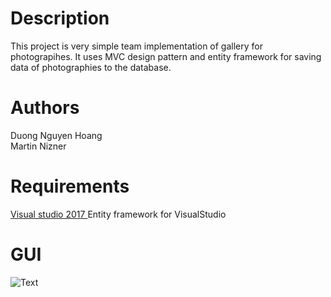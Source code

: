 # Description
This project is very simple team implementation of gallery for photograpihes. It uses MVC design pattern and entity framework for saving data of photographies to the database.

# Authors
Duong Nguyen Hoang <br>
Martin Nizner

# Requirements
<a href="https://www.visualstudio.com/cs/downloads/?rr=https%3A%2F%2Fwww.google.cz%2F"> Visual studio 2017 </a>
Entity framework for VisualStudio

# GUI
![Text](https://i.imgur.com/c923mWB.jpg"GUI")
